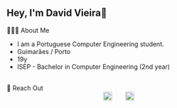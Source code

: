 ## Hey, I'm David Vieira👋

🧑🏻‍💻 About Me
 - I am a Portuguese Computer Engineering student.
 - Guimarães / Porto
 - 19y
 - ISEP - Bachelor in Computer Engineering (2nd year)

<br>
💬 Reach Out

<div align="center" style="display: flex; justify-content: center; gap: 30px;">
  <a href="https://www.linkedin.com/in/david-vieira-7591b7357/">
    <img alt="LinkedIn" src="https://img.shields.io/badge/LinkedIn-David%20Vieira-blue?style=flat-square&logo=linkedin" style="height:20px;">
  </a>
  <a href="mailto:1230487@isep.ipp.pt">
    <img src="https://img.shields.io/badge/Gmail-1230487@isep.ipp.pt-D3D3D3?style=for-the-badge&logo=gmail&logoColor=white&labelColor=D14836" alt="Email Badge" style="height:20px;">
  </a>
</div>








<!--
**DavidVieria/DavidVieria** is a ✨ _special_ ✨ repository because its `README.md` (this file) appears on your GitHub profile.

Here are some ideas to get you started:

- 🔭 I’m currently working on ...
- 🌱 I’m currently learning ...
- 👯 I’m looking to collaborate on ...
- 🤔 I’m looking for help with ...
- 💬 Ask me about ...
- 📫 How to reach me: ...
- 😄 Pronouns: ...
- ⚡ Fun fact: ...
-->
